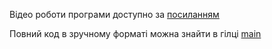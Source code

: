 Відео роботи програми доступно за [посиланням](https://youtu.be/y0WkG4E9QYs?si=NVwFjxK0wIKftFR6)

Повний код в зручному форматі можна знайти в гілці [main](https://github.com/SoMWbRa/corpus-pipeline/)
